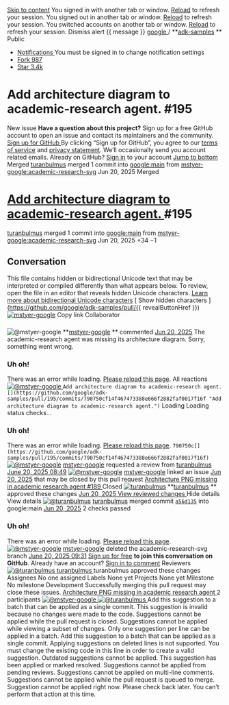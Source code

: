 [Skip to content](https://github.com/google/adk-samples/pull/195#start-of-content)
You signed in with another tab or window. [Reload](https://github.com/google/adk-samples/pull/195) to refresh your session. You signed out in another tab or window. [Reload](https://github.com/google/adk-samples/pull/195) to refresh your session. You switched accounts on another tab or window. [Reload](https://github.com/google/adk-samples/pull/195) to refresh your session. Dismiss alert
{{ message }}
[ google ](https://github.com/google) / **[adk-samples](https://github.com/google/adk-samples) ** Public
  * [ Notifications ](https://github.com/login?return_to=%2Fgoogle%2Fadk-samples) You must be signed in to change notification settings
  * [ Fork 987 ](https://github.com/login?return_to=%2Fgoogle%2Fadk-samples)
  * [ Star  3.4k ](https://github.com/login?return_to=%2Fgoogle%2Fadk-samples)


#  Add architecture diagram to academic-research agent. #195
New issue
**Have a question about this project?** Sign up for a free GitHub account to open an issue and contact its maintainers and the community.
[ Sign up for GitHub ](https://github.com/signup?return_to=%2Fgoogle%2Fadk-samples%2Fissues%2Fnew%2Fchoose)
By clicking “Sign up for GitHub”, you agree to our [terms of service](https://docs.github.com/terms) and [privacy statement](https://docs.github.com/privacy). We’ll occasionally send you account related emails.
Already on GitHub? [Sign in](https://github.com/login?return_to=%2Fgoogle%2Fadk-samples%2Fissues%2Fnew%2Fchoose) to your account
[Jump to bottom](https://github.com/google/adk-samples/pull/195#issue-comment-box)
Merged
[turanbulmus](https://github.com/turanbulmus) merged 1 commit into [google:main](https://github.com/google/adk-samples/tree/main "google/adk-samples:main") from [mstyer-google:academic-research-svg](https://github.com/mstyer-google/adk-samples/tree/academic-research-svg "mstyer-google/adk-samples:academic-research-svg") Jun 20, 2025
Merged
#  [ Add architecture diagram to academic-research agent. ](https://github.com/google/adk-samples/pull/195#top) #195
[turanbulmus](https://github.com/turanbulmus) merged 1 commit into [google:main](https://github.com/google/adk-samples/tree/main "google/adk-samples:main") from [mstyer-google:academic-research-svg](https://github.com/mstyer-google/adk-samples/tree/academic-research-svg "mstyer-google/adk-samples:academic-research-svg") Jun 20, 2025
+34  −1
## Conversation
This file contains hidden or bidirectional Unicode text that may be interpreted or compiled differently than what appears below. To review, open the file in an editor that reveals hidden Unicode characters. [Learn more about bidirectional Unicode characters](https://github.co/hiddenchars)
[ Show hidden characters ](https://github.com/google/adk-samples/pull/{{ revealButtonHref }})
[![mstyer-google](https://avatars.githubusercontent.com/u/50425771?s=60&v=4)](https://github.com/mstyer-google)
Copy link
Collaborator
###
![@mstyer-google](https://avatars.githubusercontent.com/u/50425771?s=48&v=4) **[mstyer-google](https://github.com/mstyer-google) ** commented [Jun 20, 2025](https://github.com/google/adk-samples/pull/195#issue-3162427183)
The academic-research agent was missing its architecture diagram.
Sorry, something went wrong.
###  Uh oh!
There was an error while loading. [Please reload this page](https://github.com/google/adk-samples/pull/195).
All reactions
[ ![@mstyer-google](https://avatars.githubusercontent.com/u/50425771?s=40&v=4) ](https://github.com/mstyer-google)
` Add architecture diagram to academic-research agent.[](https://github.com/google/adk-samples/pull/195/commits/790750cf14f467473388e666f2882faf0017f16f "Add architecture diagram to academic-research agent.") `
Loading
Loading status checks…
###  Uh oh!
There was an error while loading. [Please reload this page](https://github.com/google/adk-samples/pull/195).
` 790750c[](https://github.com/google/adk-samples/pull/195/commits/790750cf14f467473388e666f2882faf0017f16f) `
[![@mstyer-google](https://avatars.githubusercontent.com/u/50425771?s=40&v=4)](https://github.com/mstyer-google) [mstyer-google](https://github.com/mstyer-google) requested a review from [turanbulmus](https://github.com/turanbulmus) [June 20, 2025 08:49](https://github.com/google/adk-samples/pull/195#event-18242270266)
[![@mstyer-google](https://avatars.githubusercontent.com/u/50425771?s=40&v=4)](https://github.com/mstyer-google) [mstyer-google](https://github.com/mstyer-google) linked an issue [Jun 20, 2025](https://github.com/google/adk-samples/pull/195#event-18242417363) that may be closed by this pull request
[ Architecture PNG missing in academic research agent #189 ](https://github.com/google/adk-samples/issues/189)
Closed
[![turanbulmus](https://avatars.githubusercontent.com/u/124069046?s=60&v=4)](https://github.com/turanbulmus)
**[turanbulmus](https://github.com/turanbulmus) ** approved these changes  [ Jun 20, 2025 ](https://github.com/google/adk-samples/pull/195#pullrequestreview-2945245170)
[ View reviewed changes ](https://github.com/google/adk-samples/pull/195/files/790750cf14f467473388e666f2882faf0017f16f)
Hide details View details [![@turanbulmus](https://avatars.githubusercontent.com/u/124069046?s=40&v=4)](https://github.com/turanbulmus) [turanbulmus](https://github.com/turanbulmus) merged commit [`a56d135`](https://github.com/google/adk-samples/commit/a56d135fd14e8c8a69c9e6524870ad8e662ac568) into  google:main [Jun 20, 2025](https://github.com/google/adk-samples/pull/195#event-18243069073)
2 checks passed
###  Uh oh!
There was an error while loading. [Please reload this page](https://github.com/google/adk-samples/pull/195).
[![@mstyer-google](https://avatars.githubusercontent.com/u/50425771?s=40&v=4)](https://github.com/mstyer-google) [mstyer-google](https://github.com/mstyer-google) deleted the  academic-research-svg  branch [June 20, 2025 09:31](https://github.com/google/adk-samples/pull/195#event-18243095317)
[Sign up for free](https://github.com/join?source=comment-repo) **to join this conversation on GitHub**. Already have an account? [Sign in to comment](https://github.com/login?return_to=https%3A%2F%2Fgithub.com%2Fgoogle%2Fadk-samples%2Fpull%2F195)
Reviewers
[ ![@turanbulmus](https://avatars.githubusercontent.com/u/124069046?s=40&v=4) ](https://github.com/turanbulmus) [ turanbulmus ](https://github.com/turanbulmus) [ ](https://github.com/google/adk-samples/pull/195/files/790750cf14f467473388e666f2882faf0017f16f) turanbulmus approved these changes
Assignees
No one assigned
Labels
None yet
Projects
None yet
Milestone
No milestone
Development
Successfully merging this pull request may close these issues.
[ Architecture PNG missing in academic research agent ](https://github.com/google/adk-samples/issues/189)
2 participants
[ ![@mstyer-google](https://avatars.githubusercontent.com/u/50425771?s=52&v=4) ](https://github.com/mstyer-google) [ ![@turanbulmus](https://avatars.githubusercontent.com/u/124069046?s=52&v=4) ](https://github.com/turanbulmus)
Add this suggestion to a batch that can be applied as a single commit. This suggestion is invalid because no changes were made to the code. Suggestions cannot be applied while the pull request is closed. Suggestions cannot be applied while viewing a subset of changes. Only one suggestion per line can be applied in a batch. Add this suggestion to a batch that can be applied as a single commit. Applying suggestions on deleted lines is not supported. You must change the existing code in this line in order to create a valid suggestion. Outdated suggestions cannot be applied. This suggestion has been applied or marked resolved. Suggestions cannot be applied from pending reviews. Suggestions cannot be applied on multi-line comments. Suggestions cannot be applied while the pull request is queued to merge. Suggestion cannot be applied right now. Please check back later.
You can’t perform that action at this time.
